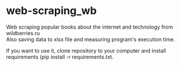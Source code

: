 # web-scraping_wb

Web scraping popular books about the internet and technology from wildberries.ru  
Also saving data to xlsx file and measuring program's execution time.  

If you want to use it, clone repository to your computer and install requirements (pip install -r requirements.txt.
